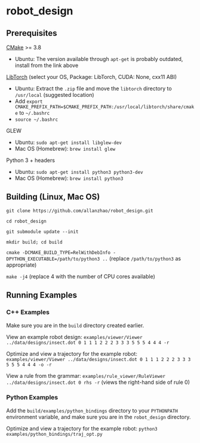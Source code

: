 # robot_design

## Prerequisites

[CMake](https://cmake.org/download/) >= 3.8
* Ubuntu: The version available through `apt-get` is probably outdated, install from the link above

[LibTorch](https://pytorch.org/get-started/locally/) (select your OS, Package: LibTorch, CUDA: None, cxx11 ABI)
* Ubuntu: Extract the `.zip` file and move the `libtorch` directory to `/usr/local` (suggested location)
* Add `export CMAKE_PREFIX_PATH=$CMAKE_PREFIX_PATH:/usr/local/libtorch/share/cmake` to `~/.bashrc`
* `source ~/.bashrc`

GLEW
* Ubuntu: `sudo apt-get install libglew-dev`
* Mac OS (Homebrew): `brew install glew`

Python 3 + headers
* Ubuntu: `sudo apt-get install python3 python3-dev`
* Mac OS (Homebrew): `brew install python3`

## Building (Linux, Mac OS)

`git clone https://github.com/allanzhao/robot_design.git`

`cd robot_design`

`git submodule update --init`

`mkdir build; cd build`

`cmake -DCMAKE_BUILD_TYPE=RelWithDebInfo -DPYTHON_EXECUTABLE=/path/to/python3 ..` (replace `/path/to/python3` as appropriate)

`make -j4` (replace 4 with the number of CPU cores available)

## Running Examples

### C++ Examples

Make sure you are in the `build` directory created earlier.

View an example robot design:
`examples/viewer/Viewer ../data/designs/insect.dot 0 1 1 1 2 2 2 3 3 3 5 5 5 4 4 4 -r`

Optimize and view a trajectory for the example robot:
`examples/viewer/Viewer ../data/designs/insect.dot 0 1 1 1 2 2 2 3 3 3 5 5 5 4 4 4 -o -r`

View a rule from the grammar:
`examples/rule_viewer/RuleViewer ../data/designs/insect.dot 0 rhs -r` (views the right-hand side of rule 0)

### Python Examples

Add the `build/examples/python_bindings` directory to your `PYTHONPATH` environment variable, and make sure you are in the `robot_design` directory.

Optimize and view a trajectory for the example robot:
`python3 examples/python_bindings/traj_opt.py`
